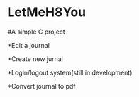 # LetMeH8You

#A simple C project

*Edit a journal

*Create new jurnal

*Login/logout system(still in development)

*Convert journal to pdf

